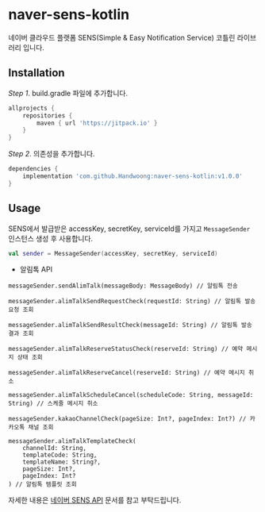 # naver-sens-kotlin

네이버 클라우드 플랫폼 SENS(Simple & Easy Notification Service) 코틀린 라이브러리 입니다.

## Installation

*Step 1*. build.gradle 파일에 추가합니다.

```groovy
allprojects {
    repositories {
        maven { url 'https://jitpack.io' }
    }
}
```

*Step 2*. 의존성을 추가합니다.

```groovy
dependencies {
    implementation 'com.github.Handwoong:naver-sens-kotlin:v1.0.0'
}
```

## Usage

SENS에서 발급받은 accessKey, secretKey, serviceId를 가지고 `MessageSender` 인스턴스 생성 후 사용합니다.

```kotlin
val sender = MessageSender(accessKey, secretKey, serviceId)
```

- 알림톡 API

```
messageSender.sendAlimTalk(messageBody: MessageBody) // 알림톡 전송

messageSender.alimTalkSendRequestCheck(requestId: String) // 알림톡 발송 요청 조회

messageSender.alimTalkSendResultCheck(messageId: String) // 알림톡 발송 결과 조회

messageSender.alimTalkReserveStatusCheck(reserveId: String) // 예약 메시지 상태 조회

messageSender.alimTalkReserveCancel(reserveId: String) // 예약 메시지 취소

messageSender.alimTalkScheduleCancel(scheduleCode: String, messageId: String) // 스케줄 메시지 취소

messageSender.kakaoChannelCheck(pageSize: Int?, pageIndex: Int?) // 카카오톡 채널 조회

messageSender.alimTalkTemplateCheck(
    channelId: String,
    templateCode: String,
    templateName: String?,
    pageSize: Int?,
    pageIndex: Int?
) // 알림톡 템플릿 조회
```

자세한 내용은 [네이버 SENS API](https://api.ncloud-docs.com/docs/ai-application-service-sens-alimtalkv2) 문서를 참고 부탁드립니다.


